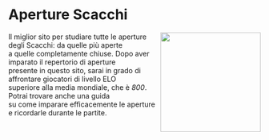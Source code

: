 Aperture Scacchi
====================
<img align="right" width="200" src="https://www.chess.com/bundles/web/images/brand/chesscom_pawn.b51896bf.png">

Il miglior sito per studiare tutte le aperture degli Scacchi: da quelle più aperte <br />
a quelle completamente chiuse. Dopo aver imparato il repertorio di aperture  <br />
presente in questo sito, sarai in grado di affrontare giocatori di livello ELO <br />
superiore alla media mondiale, che è <i>800</i>. Potrai trovare anche una guida <br />
su come imparare efficacemente le aperture e ricordarle durante le partite. <br />

